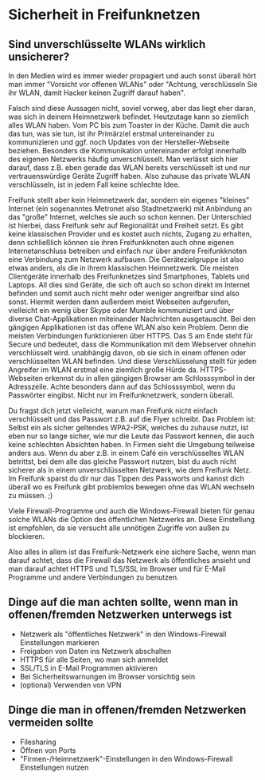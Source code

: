 # Sicherheit in Freifunknetzen
## Sind unverschlüsselte WLANs wirklich unsicherer?
In den Medien wird es immer wieder propagiert und auch sonst überall hört man immer "Vorsicht vor offenen WLANs" oder "Achtung, verschlüsseln Sie ihr WLAN, damit Hacker keinen Zugriff darauf haben".

Falsch sind diese Aussagen nicht, soviel vorweg, aber das liegt eher daran, was sich in deinem Heimnetzwerk befindet.
Heutzutage kann so ziemlich alles WLAN haben.
Vom PC bis zum Toaster in der Küche.
Damit die auch das tun, was sie tun, ist ihr Primärziel erstmal untereinander zu kommunizieren und ggf. noch Updates von der Hersteller-Webseite beziehen.
Besonders die Kommunikation untereinander erfolgt innerhalb des eigenen Netzwerks häufig unverschlüsselt.
Man verlässt sich hier darauf, dass z.B. eben gerade das WLAN bereits verschlüsselt ist und nur vertrauenswürdige Geräte Zugriff haben.
Also zuhause das private WLAN verschlüsseln, ist in jedem Fall keine schlechte Idee.

Freifunk stellt aber kein Heimnetzwerk dar, sondern ein eigenes "kleines" Internet (ein sogenanntes Metronet also Stadtnetzwerk) mit Anbindung an das "große" Internet, welches sie auch so schon kennen. Der Unterschied ist hierbei, dass Freifunk sehr auf Regionalität und Freiheit setzt.
Es gibt keine klassischen Provider und es kostet auch nichts, Zugang zu erhalten, denn
schließlich können sie ihren Freifunkknoten auch ohne eigenen Internetanschluss betreiben und einfach nur über andere Freifunkknoten eine Verbindung zum Netzwerk aufbauen.
Die Gerätezielgruppe ist also etwas anders, als die in ihrem klassischen Heimnetzwerk.
Die meisten Clientgeräte innerhalb des Freifunknetzes sind Smartphones, Tablets und Laptops.
All dies sind Geräte, die sich oft auch so schon direkt im Internet befinden und somit auch nicht mehr oder weniger angreifbar sind also sonst.
Hiermit werden dann außerdem meist Webseiten aufgerufen, vielleicht ein wenig über Skype oder Mumble kommuniziert und über diverse Chat-Applikationen miteinander Nachrichten ausgetauscht.
Bei den gängigen Applikationen ist das offene WLAN also kein Problem.
Denn die meisten Verbindungen funktionieren über HTTPS.
Das S am Ende steht für Secure und bedeutet, dass die Kommunikation mit dem Webserver ohnehin verschlüsselt wird. unabhängig davon, ob sie sich in einem offenen oder verschlüsselten WLAN befinden. Und diese Verschlüsselung stellt für jeden Angreifer im WLAN erstmal eine ziemlich große Hürde da.
HTTPS-Webseiten erkennst du in allen gängigen Browser am Schlosssymbol in der Adresszeile.
Achte besonders dann auf das Schlosssymbol, wenn du Passwörter eingibst.
Nicht nur im Freifunknetzwerk, sondern überall.

Du fragst dich jetzt vielleicht, warum man Freifunk nicht einfach verschlüsselt und das Passwort z.B. auf die Flyer schreibt.
Das Problem ist: Selbst ein als sicher geltendes WPA2-PSK, welches du zuhause nutzt, ist eben nur so lange sicher, wie nur die Leute das Passwort kennen, die auch keine schlechten Absichten haben.
In Firmen sieht die Umgebung teilweise anders aus.
Wenn du aber z.B. in einem Café ein verschlüsseltes WLAN betrittst, bei dem alle das gleiche Passwort nutzen, bist du auch nicht sicherer als in einem unverschlüsselten Netzwerk, wie dem Freifunk Netz. Im Freifunk sparst du dir nur das Tippen des Passworts und kannst dich überall wo es Freifunk gibt problemlos bewegen ohne das WLAN wechseln zu müssen. ;)

Viele Firewall-Programme und auch die Windows-Firewall bieten für genau solche WLANs die Option des öffentlichen Netzwerks an.
Diese Einstellung ist empfohlen, da sie versucht alle unnötigen Zugriffe von außen zu blockieren.

Also alles in allem ist das Freifunk-Netzwerk eine sichere Sache, wenn man darauf achtet, dass die Firewall das Netzwerk als öffentliches ansieht und man darauf achtet HTTPS und TLS/SSL im Browser und für E-Mail Programme und andere Verbindungen zu benutzen.

## Dinge auf die man achten sollte, wenn man in offenen/fremden Netzwerken unterwegs ist

* Netzwerk als "öffentliches Netzwerk" in den Windows-Firewall Einstellungen markieren
* Freigaben von Daten ins Netzwerk abschalten
* HTTPS für alle Seiten, wo man sich anmeldet
* SSL/TLS in E-Mail Programmen aktivieren
* Bei Sicherheitswarnungen im Browser vorsichtig sein
* (optional) Verwenden von VPN

## Dinge die man in offenen/fremden Netzwerken vermeiden sollte

* Filesharing
* Öffnen von Ports
* "Firmen-/Heimnetzwerk"-Einstellungen in den Windows-Firewall Einstellungen nutzen
